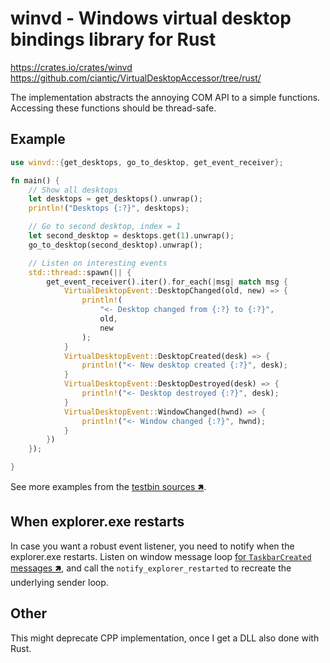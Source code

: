 # winvd - Windows virtual desktop bindings library for Rust

https://crates.io/crates/winvd
https://github.com/ciantic/VirtualDesktopAccessor/tree/rust/

The implementation abstracts the annoying COM API to a simple functions. Accessing these functions should be thread-safe.

## Example

```rust
use winvd::{get_desktops, go_to_desktop, get_event_receiver};

fn main() {
    // Show all desktops
    let desktops = get_desktops().unwrap();
    println!("Desktops {:?}", desktops);

    // Go to second desktop, index = 1
    let second_desktop = desktops.get(1).unwrap();
    go_to_desktop(second_desktop).unwrap();

    // Listen on interesting events
    std::thread::spawn(|| {
        get_event_receiver().iter().for_each(|msg| match msg {
            VirtualDesktopEvent::DesktopChanged(old, new) => {
                println!(
                    "<- Desktop changed from {:?} to {:?}",
                    old,
                    new
                );
            }
            VirtualDesktopEvent::DesktopCreated(desk) => {
                println!("<- New desktop created {:?}", desk);
            }
            VirtualDesktopEvent::DesktopDestroyed(desk) => {
                println!("<- Desktop destroyed {:?}", desk);
            }
            VirtualDesktopEvent::WindowChanged(hwnd) => {
                println!("<- Window changed {:?}", hwnd);
            }
        })
    });

}
```

See more examples from the [testbin sources 🢅](https://github.com/Ciantic/VirtualDesktopAccessor/blob/rust/testbin/src/main.rs).

## When explorer.exe restarts

In case you want a robust event listener, you need to notify when the
explorer.exe restarts. Listen on window message loop [for `TaskbarCreated`
messages 🢅](https://docs.microsoft.com/en-us/windows/win32/shell/taskbar#taskbar-creation-notification), and call the `notify_explorer_restarted` to recreate the underlying sender loop.

## Other

This might deprecate CPP implementation, once I get a DLL also done with Rust.
